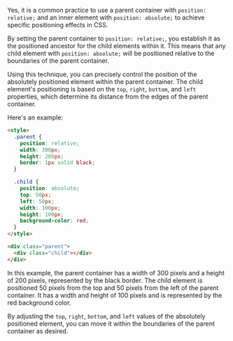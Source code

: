 Yes, it is a common practice to use a parent container with `position: relative;` and an inner element with `position: absolute;` to achieve specific positioning effects in CSS.

By setting the parent container to `position: relative;`, you establish it as the positioned ancestor for the child elements within it. This means that any child element with `position: absolute;` will be positioned relative to the boundaries of the parent container.

Using this technique, you can precisely control the position of the absolutely positioned element within the parent container. The child element's positioning is based on the `top`, `right`, `bottom`, and `left` properties, which determine its distance from the edges of the parent container.

Here's an example:

```html
<style>
  .parent {
    position: relative;
    width: 300px;
    height: 200px;
    border: 1px solid black;
  }

  .child {
    position: absolute;
    top: 50px;
    left: 50px;
    width: 100px;
    height: 100px;
    background-color: red;
  }
</style>

<div class="parent">
  <div class="child"></div>
</div>
```

In this example, the parent container has a width of 300 pixels and a height of 200 pixels, represented by the black border. The child element is positioned 50 pixels from the top and 50 pixels from the left of the parent container. It has a width and height of 100 pixels and is represented by the red background color.

By adjusting the `top`, `right`, `bottom`, and `left` values of the absolutely positioned element, you can move it within the boundaries of the parent container as desired.